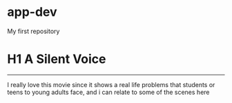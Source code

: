 # app-dev
My first repository
# H1 A Silent Voice
---
I really love this movie since it shows a real life problems that students or teens to young adults face, and i can relate to some of the scenes here
